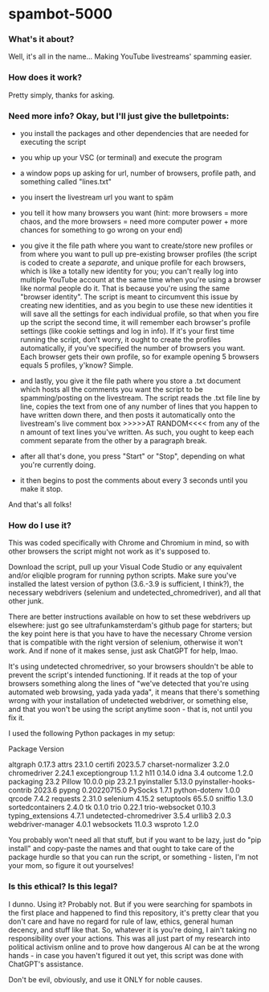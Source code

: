 # spambot-5000
### What's it about? 
Well, it's all in the name... Making YouTube livestreams' spamming easier. 

### How does it work?
Pretty simply, thanks for asking.

### Need more info? Okay, but I'll just give the bulletpoints:

- you install the packages and other dependencies that are needed for executing the script

- you whip up your VSC (or terminal) and execute the program

- a window pops up asking for url, number of browsers, profile path, and something called "lines.txt"
  
- you insert the livestream url you want to späm
  
- you tell it how many browsers you want (hint: more browsers = more chaos, and the more browsers = need more computer power + more chances for something to go wrong on your end)

- you give it the file path where you want to create/store new profiles or from where you want to pull up pre-existing browser profiles (the script is coded to create a *separate*, and unique profile for each browsers, which is like a totally new identity for you; you can't really log into multiple YouTube account at the same time when you're using a browser like normal people do it. That is because you're using the same "browser identity". The script is meant to circumvent this issue by creating new identities, and as you begin to use these new identities it will save all the settings for each individual profile, so that when you fire up the script the second time, it will remember each browser's profile settings (like cookie settings and log in info). If it's your first time running the script, don't worry, it ought to create the profiles automatically, if you've specified the number of browsers you want. Each browser gets their own profile, so for example opening 5 browsers equals 5 profiles, y'know? Simple.
  
- and lastly, you give it the file path where you store a .txt document which hosts all the comments you want the script to be spamming/posting on the livestream. The script reads the .txt file line by line, copies the text from one of any number of lines that you happen to have written down there, and then posts it automatically onto the livestream's live comment box >>>>>AT RANDOM<<<< from any of the n amount of text lines you've written. As such, you ought to keep each comment separate from the other by a paragraph break.
  
- after all that's done, you press "Start" or "Stop", depending on what you're currently doing.

- it then begins to post the comments about every 3 seconds until you make it stop.

And that's all folks!

### How do I use it?
This was coded specifically with Chrome and Chromium in mind, so with other browsers the script might not work as it's supposed to. 

Download the script, pull up your Visual Code Studio or any equivalent and/or eliqible program for running python scripts.
Make sure you've installed the latest version of python (3.6.-3.9 is sufficient, I think?), the necessary webdrivers (selenium and undetected_chromedriver), and all that other junk.

There are better instructions available on how to set these webdrivers up elsewhere: just go see ultrafunkamsterdam's github page for starters; but the key point here is that you have to have the necessary Chrome version that is compatible with the right version of selenium, otherwise it won't work. And if none of it makes sense, just ask ChatGPT for help, lmao.

It's using undetected chromedriver, so your browsers shouldn't be able to prevent the script's intended functioning. If it reads at the top of your browsers something along the lines of "we've detected that you're using automated web browsing, yada yada yada", it means that there's something wrong with your installation of undetected webdriver, or something else, and that you won't be using the script anytime soon - that is, not until you fix it.

I used the following Python packages in my setup:

Package                   Version

altgraph                  0.17.3
attrs                     23.1.0
certifi                   2023.5.7
charset-normalizer        3.2.0
chromedriver              2.24.1
exceptiongroup            1.1.2
h11                       0.14.0
idna                      3.4
outcome                   1.2.0
packaging                 23.2
Pillow                    10.0.0
pip                       23.2.1
pyinstaller               5.13.0
pyinstaller-hooks-contrib 2023.6
pypng                     0.20220715.0
PySocks                   1.7.1
python-dotenv             1.0.0
qrcode                    7.4.2
requests                  2.31.0
selenium                  4.15.2
setuptools                65.5.0
sniffio                   1.3.0
sortedcontainers          2.4.0
tk                        0.1.0
trio                      0.22.1
trio-websocket            0.10.3
typing_extensions         4.7.1
undetected-chromedriver   3.5.4
urllib3                   2.0.3
webdriver-manager         4.0.1
websockets                11.0.3
wsproto                   1.2.0

You probably won't need all that stuff, but if you want to be lazy, just do "pip install" and copy-paste the names and that ought to take care of the package hurdle so that you can run the script, or something - listen, I'm not your mom, so figure it out yourselves!

### Is this ethical? Is this legal?
I dunno. Using it? Probably not. But if you were searching for spambots in the first place and happened to find this repository, it's pretty clear that you don't care and have no regard for rule of law, ethics, general human decency, and stuff like that. So, whatever it is you're doing, I ain't taking no responsibility over your actions. This was all just part of my research into political activism online and to prove how dangerous AI can be at the wrong hands - in case you haven't figured it out yet, this script was done with ChatGPT's assistance.

Don't be evil, obviously, and use it ONLY for noble causes.
